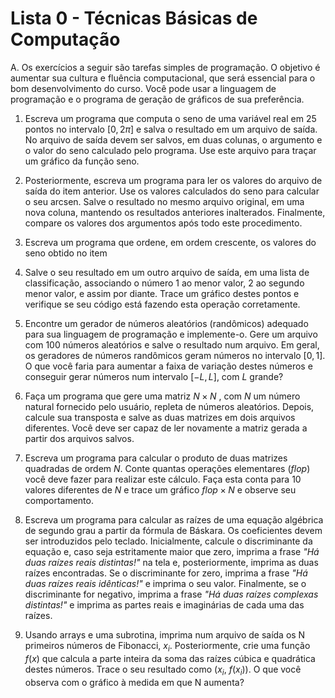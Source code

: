 # Lista 0 - Técnicas Básicas de Computação

A. Os exercícios a seguir são tarefas simples de programação. O objetivo
é aumentar sua cultura e fluência computacional, que será essencial para
o bom desenvolvimento do curso. Você pode usar a linguagem de
programação e o programa de geração de gráficos de sua preferência.

1.  Escreva um programa que computa o seno de uma variável real em 25 pontos no intervalo $[0, 2 \pi]$ e salva o resultado em um arquivo de saída. No arquivo de saída devem ser salvos, em duas colunas, o argumento e o valor do seno calculado pelo programa. Use este arquivo para traçar um gráfico da função seno.

2.  Posteriormente, escreva um programa para ler os valores do arquivo de saída do item anterior. Use os valores calculados do seno para calcular o seu arcsen. Salve o resultado no mesmo arquivo original, em uma nova coluna, mantendo os resultados anteriores inalterados. Finalmente, compare os valores dos argumentos após todo este procedimento.

3.  Escreva um programa que ordene, em ordem crescente, os valores do seno obtido no item

4.  Salve o seu resultado em um outro arquivo de saída, em uma lista de classificação, associando o número 1 ao menor valor, 2 ao segundo menor valor, e assim por diante. Trace um gráfico destes pontos e verifique se seu código está fazendo esta operação corretamente.

5.  Encontre um gerador de números aleatórios (randômicos) adequado para sua linguagem de programação e implemente-o. Gere um arquivo com 100 números aleatórios e salve o resultado num arquivo. Em geral, os geradores de números randômicos geram números no intervalo $[0, 1]$. O que você faria para aumentar a faixa de variação destes números e conseguir gerar números num intervalo $[−L,L]$, com $L$ grande?

6.  Faça um programa que gere uma matriz $N \times N$ , com $N$ um número natural fornecido pelo usuário, repleta de números aleatórios. Depois, calcule sua transposta e salve as duas matrizes em dois arquivos diferentes. Você deve ser capaz de ler novamente a matriz gerada a partir dos arquivos salvos.

7.  Escreva um programa para calcular o produto de duas matrizes quadradas de ordem $N$. Conte quantas operações elementares ($flop$) você deve fazer para realizar este cálculo. Faça esta conta para 10 valores diferentes de $N$ e trace um gráfico $flop \times N$ e observe seu comportamento.

8.  Escreva um programa para calcular as raízes de uma equação algébrica de segundo grau a partir da fórmula de Báskara. Os coeficientes devem ser introduzidos pelo teclado. Inicialmente, calcule o discriminante da equação e, caso seja estritamente maior que zero, imprima a frase *"Há duas raízes reais distintas!"* na tela e, posteriormente, imprima as duas raízes encontradas. Se o discriminante for zero, imprima a frase *"Há duas raízes reais idênticas!"* e imprima o seu valor. Finalmente, se o discriminante for negativo, imprima a frase *"Há duas raízes complexas distintas!"* e imprima as partes reais e imaginárias de cada uma das raízes.

9.  Usando arrays e uma subrotina, imprima num arquivo de saída os N primeiros números de Fibonacci, $x_i$. Posteriormente, crie uma função $f(x)$ que calcula a parte inteira da soma das raízes cúbica e quadrática destes números. Trace o seu resultado como ($x_i$, $f(x_i)$). O que você observa com o gráfico à medida em que N aumenta?
